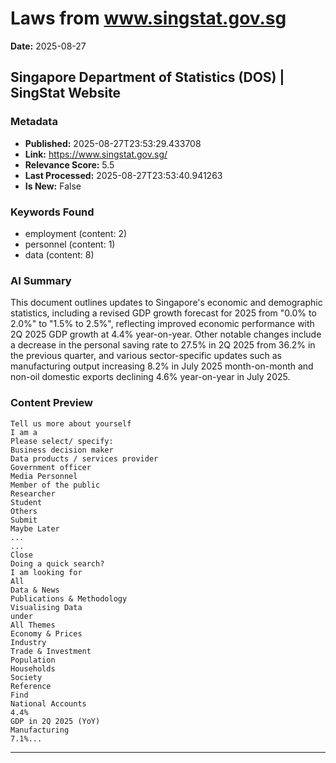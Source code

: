 # Laws from www.singstat.gov.sg
**Date:** 2025-08-27

## Singapore Department of Statistics (DOS) | SingStat Website

### Metadata
- **Published:** 2025-08-27T23:53:29.433708
- **Link:** https://www.singstat.gov.sg/
- **Relevance Score:** 5.5
- **Last Processed:** 2025-08-27T23:53:40.941263
- **Is New:** False

### Keywords Found
- employment (content: 2)
- personnel (content: 1)
- data (content: 8)

### AI Summary
This document outlines updates to Singapore's economic and demographic statistics, including a revised GDP growth forecast for 2025 from "0.0% to 2.0%" to "1.5% to 2.5%", reflecting improved economic performance with 2Q 2025 GDP growth at 4.4% year-on-year. Other notable changes include a decrease in the personal saving rate to 27.5% in 2Q 2025 from 36.2% in the previous quarter, and various sector-specific updates such as manufacturing output increasing 8.2% in July 2025 month-on-month and non-oil domestic exports declining 4.6% year-on-year in July 2025.

### Content Preview
```
Tell us more about yourself
I am a
Please select/ specify:
Business decision maker
Data products / services provider
Government officer
Media Personnel
Member of the public
Researcher
Student
Others
Submit
Maybe Later
...
...
Close
Doing a quick search?
I am looking for
All
Data & News
Publications & Methodology
Visualising Data
under
All Themes
Economy & Prices
Industry
Trade & Investment
Population
Households
Society
Reference
Find
National Accounts
4.4%
GDP in 2Q 2025 (YoY)
Manufacturing
7.1%...
```

---

